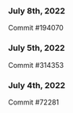### July 8th, 2022

Commit #194070

### July 5th, 2022

Commit #314353


### July 4th, 2022

Commit #72281
